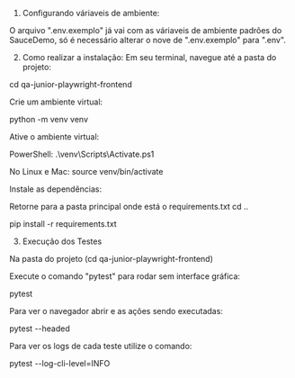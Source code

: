 
1. Configurando váriaveis de ambiente:

O arquivo ".env.exemplo" já vai com as váriaveis de ambiente padrões do SauceDemo, só é necessário alterar o nove de ".env.exemplo" para ".env".

2. Como realizar a instalação:
Em seu terminal, navegue até a pasta do projeto:

cd qa-junior-playwright-frontend

Crie um ambiente virtual:

python -m venv venv

Ative o ambiente virtual:

PowerShell: .\venv\Scripts\Activate.ps1

No Linux e Mac: source venv/bin/activate

Instale as dependências:

Retorne para a pasta principal onde está o requirements.txt
cd ..

pip install -r requirements.txt

3. Execução dos Testes

Na pasta do projeto (cd qa-junior-playwright-frontend)

Execute o comando "pytest" para rodar sem interface gráfica:

pytest

Para ver o navegador abrir e as ações sendo executadas:

pytest --headed

Para ver os logs de cada teste utilize o comando:

pytest --log-cli-level=INFO

